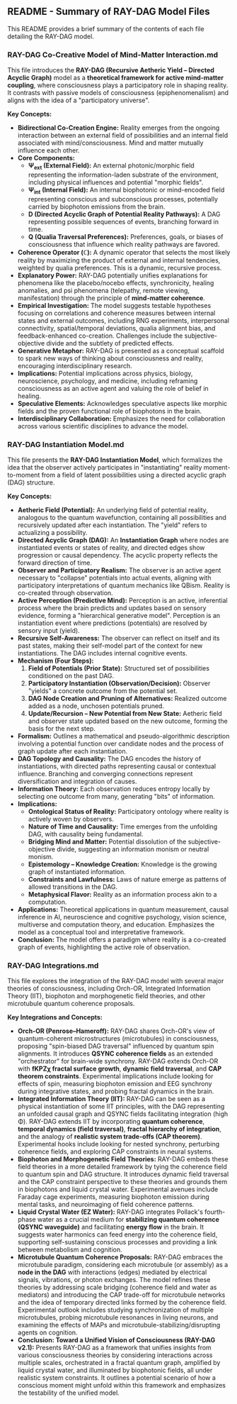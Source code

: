 ## README - Summary of RAY-DAG Model Files

This README provides a brief summary of the contents of each file detailing the RAY-DAG model.

### RAY-DAG Co-Creative Model of Mind-Matter Interaction.md

This file introduces the **RAY-DAG (Recursive Aetheric Yield – Directed Acyclic Graph)** model as a **theoretical framework for active mind-matter coupling**, where consciousness plays a participatory role in shaping reality. It contrasts with passive models of consciousness (epiphenomenalism) and aligns with the idea of a "participatory universe".

**Key Concepts:**

*   **Bidirectional Co-Creation Engine:** Reality emerges from the ongoing interaction between an external field of possibilities and an internal field associated with mind/consciousness. Mind and matter mutually influence each other.
*   **Core Components:**
    *   **Ψ<sub>ext</sub> (External Field):** An external photonic/morphic field representing the information-laden substrate of the environment, including physical influences and potential "morphic fields".
    *   **Ψ<sub>int</sub> (Internal Field):** An internal biophotonic or mind-encoded field representing conscious and subconscious processes, potentially carried by biophoton emissions from the brain.
    *   **D (Directed Acyclic Graph of Potential Reality Pathways):** A DAG representing possible sequences of events, branching forward in time.
    *   **Q (Qualia Traversal Preferences):** Preferences, goals, or biases of consciousness that influence which reality pathways are favored.
*   **Coherence Operator (ℂ):** A dynamic operator that selects the most likely reality by maximizing the product of external and internal tendencies, weighted by qualia preferences. This is a dynamic, recursive process.
*   **Explanatory Power:** RAY-DAG potentially unifies explanations for phenomena like the placebo/nocebo effects, synchronicity, healing anomalies, and psi phenomena (telepathy, remote viewing, manifestation) through the principle of **mind-matter coherence**.
*   **Empirical Investigation:** The model suggests testable hypotheses focusing on correlations and coherence measures between internal states and external outcomes, including RNG experiments, interpersonal connectivity, spatial/temporal deviations, qualia alignment bias, and feedback-enhanced co-creation. Challenges include the subjective-objective divide and the subtlety of predicted effects.
*   **Generative Metaphor:** RAY-DAG is presented as a conceptual scaffold to spark new ways of thinking about consciousness and reality, encouraging interdisciplinary research.
*   **Implications:** Potential implications across physics, biology, neuroscience, psychology, and medicine, including reframing consciousness as an active agent and valuing the role of belief in healing.
*   **Speculative Elements:** Acknowledges speculative aspects like morphic fields and the proven functional role of biophotons in the brain.
*   **Interdisciplinary Collaboration:** Emphasizes the need for collaboration across various scientific disciplines to advance the model.

### RAY-DAG Instantiation Model.md

This file presents the **RAY-DAG Instantiation Model**, which formalizes the idea that the observer actively participates in "instantiating" reality moment-to-moment from a field of latent possibilities using a directed acyclic graph (DAG) structure.

**Key Concepts:**

*   **Aetheric Field (Potential):** An underlying field of potential reality, analogous to the quantum wavefunction, containing all possibilities and recursively updated after each instantiation. The "yield" refers to actualizing a possibility.
*   **Directed Acyclic Graph (DAG):** An **Instantiation Graph** where nodes are instantiated events or states of reality, and directed edges show progression or causal dependency. The acyclic property reflects the forward direction of time.
*   **Observer and Participatory Realism:** The observer is an active agent necessary to "collapse" potentials into actual events, aligning with participatory interpretations of quantum mechanics like QBism. Reality is co-created through observation.
*   **Active Perception (Predictive Mind):** Perception is an active, inferential process where the brain predicts and updates based on sensory evidence, forming a "hierarchical generative model". Perception is an instantiation event where predictions (potentials) are resolved by sensory input (yield).
*   **Recursive Self-Awareness:** The observer can reflect on itself and its past states, making their self-model part of the context for new instantiations. The DAG includes internal cognitive events.
*   **Mechanism (Four Steps):**
    1.  **Field of Potentials (Prior State):** Structured set of possibilities conditioned on the past DAG.
    2.  **Participatory Instantiation (Observation/Decision):** Observer "yields" a concrete outcome from the potential set.
    3.  **DAG Node Creation and Pruning of Alternatives:** Realized outcome added as a node, unchosen potentials pruned.
    4.  **Update/Recursion – New Potential from New State:** Aetheric field and observer state updated based on the new outcome, forming the basis for the next step.
*   **Formalism:** Outlines a mathematical and pseudo-algorithmic description involving a potential function over candidate nodes and the process of graph update after each instantiation.
*   **DAG Topology and Causality:** The DAG encodes the history of instantiations, with directed paths representing causal or contextual influence. Branching and converging connections represent diversification and integration of causes.
*   **Information Theory:** Each observation reduces entropy locally by selecting one outcome from many, generating "bits" of information.
*   **Implications:**
    *   **Ontological Status of Reality:** Participatory ontology where reality is actively woven by observers.
    *   **Nature of Time and Causality:** Time emerges from the unfolding DAG, with causality being fundamental.
    *   **Bridging Mind and Matter:** Potential dissolution of the subjective-objective divide, suggesting an information monism or neutral monism.
    *   **Epistemology – Knowledge Creation:** Knowledge is the growing graph of instantiated information.
    *   **Constraints and Lawfulness:** Laws of nature emerge as patterns of allowed transitions in the DAG.
    *   **Metaphysical Flavor:** Reality as an information process akin to a computation.
*   **Applications:** Theoretical applications in quantum measurement, causal inference in AI, neuroscience and cognitive psychology, vision science, multiverse and computation theory, and education. Emphasizes the model as a conceptual tool and interpretative framework.
*   **Conclusion:** The model offers a paradigm where reality is a co-created graph of events, highlighting the active role of observation.

### RAY-DAG Integrations.md

This file explores the integration of the RAY-DAG model with several major theories of consciousness, including Orch-OR, Integrated Information Theory (IIT), biophoton and morphogenetic field theories, and other microtubule quantum coherence proposals.

**Key Integrations and Concepts:**

*   **Orch-OR (Penrose–Hameroff):** RAY-DAG shares Orch-OR's view of quantum-coherent microstructures (microtubules) in consciousness, proposing "spin-biased DAG traversal" influenced by quantum spin alignments. It introduces **QSYNC coherence fields** as an extended "orchestrator" for brain-wide synchrony. RAY-DAG extends Orch-OR with **fKPZχ fractal surface growth**, **dynamic field traversal**, and **CAP theorem constraints**. Experimental implications include looking for effects of spin, measuring biophoton emission and EEG synchrony during integrative states, and probing fractal dynamics in the brain.
*   **Integrated Information Theory (IIT):** RAY-DAG can be seen as a physical instantiation of some IIT principles, with the DAG representing an unfolded causal graph and QSYNC fields facilitating integration (high Φ). RAY-DAG extends IIT by incorporating **quantum coherence**, **temporal dynamics (field traversal)**, **fractal hierarchy of integration**, and the analogy of **realistic system trade-offs (CAP theorem)**. Experimental hooks include looking for nested synchrony, perturbing coherence fields, and exploring CAP constraints in neural systems.
*   **Biophoton and Morphogenetic Field Theories:** RAY-DAG embeds these field theories in a more detailed framework by tying the coherence field to quantum spin and DAG structure. It introduces dynamic field traversal and the CAP constraint perspective to these theories and grounds them in biophotons and liquid crystal water. Experimental avenues include Faraday cage experiments, measuring biophoton emission during mental tasks, and neuroimaging of field coherence patterns.
*   **Liquid Crystal Water (EZ Water):** RAY-DAG integrates Pollack's fourth-phase water as a crucial medium for **stabilizing quantum coherence (QSYNC waveguide)** and facilitating **energy flow** in the brain. It suggests water harmonics can feed energy into the coherence field, supporting self-sustaining conscious processes and providing a link between metabolism and cognition.
*   **Microtubule Quantum Coherence Proposals:** RAY-DAG embraces the microtubule paradigm, considering each microtubule (or assembly) as a **node in the DAG** with interactions (edges) mediated by electrical signals, vibrations, or photon exchanges. The model refines these theories by addressing scale bridging (coherence field and water as mediators) and introducing the CAP trade-off for microtubule networks and the idea of temporary directed links formed by the coherence field. Experimental outlook includes studying synchronization of multiple microtubules, probing microtubule resonances in living neurons, and examining the effects of MAPs and microtubule-stabilizing/disrupting agents on cognition.
*   **Conclusion: Toward a Unified Vision of Consciousness (RAY-DAG v2.1):** Presents RAY-DAG as a framework that unifies insights from various consciousness theories by considering interactions across multiple scales, orchestrated in a fractal quantum graph, amplified by liquid crystal water, and illuminated by biophotonic fields, all under realistic system constraints. It outlines a potential scenario of how a conscious moment might unfold within this framework and emphasizes the testability of the unified model.
